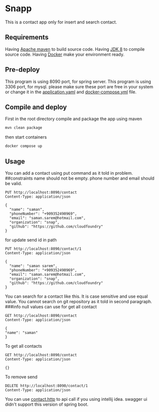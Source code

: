 # Snapp

This is a contact app only for insert and search contact.

## Requirements

Having [Apache maven](https://maven.apache.org/) to build source code.
Having [JDK 8](https://openjdk.java.net/install/) to compile source code.
Having [Docker](https://docs.docker.com/install/) make your environment ready.

## Pre-deploy
This program is using 8090 port, for spring server.
This program is using 3306 port, for mysql.
please make sure these port are free in your system or change it in the [application.yaml](src/main/resources/application.yaml) and [docker-compose.yml](docker-compose.yml) file.

## Compile and deploy
First in the root directory
compile and package the app using maven
```bash
mvn clean package
```
then start containers
```bash
docker compose up
```
## Usage

You can add a contact using put command as it told in problem. 
##constraints
name should not be empty.
phone number and email should be valid.
```http request
PUT http://localhost:8090/contact
Content-Type: application/json

{
  "name": "saman",
  "phoneNumber": "+909352490969",
  "email": "saman.sarem@hotmail.com",
  "organization": "snap",
  "github": "https://github.com/cloudfoundry"
}
```
for update send id in path
```http request
PUT http://localhost:8090/contact/1
Content-Type: application/json

{
  "name": "saman sarem",
  "phoneNumber": "+909352490969",
  "email": "saman.sarem@hotmail.com",
  "organization": "snap",
  "github": "https://github.com/cloudfoundry"
}

```
You can search for a contact like this. It is case sensitive and use equal value. You cannot search on git repository as it told in second paragraph.
###info
null values can use for get all contact
```http request
GET http://localhost:8090/contact
Content-Type: application/json

{
"name": "saman"
}
```
To get all contacts
```http request
GET http://localhost:8090/contact
Content-Type: application/json

{}
```
To remove send
```http request
DELETE http://localhost:8090/contact/1
Content-Type: application/json
```

You can use [contact.http](src/main/resources/contact.http) to api call if you using intellij idea.
swagger ui didn't support this version of spring boot.
